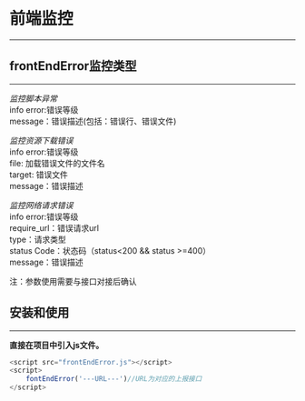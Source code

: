 # 前端监控

---
## frontEndError监控类型
---
*监控脚本异常*    
    info error:错误等级  
    message：错误描述(包括：错误行、错误文件)  
  

*监控资源下载错误*  
    info error:错误等级  
    file: 加载错误文件的文件名  
    target: 错误文件  
    message：错误描述  
  

*监控网络请求错误*  
    info error:错误等级  
    require_url：错误请求url  
    type：请求类型  
    status Code：状态码（status<200 && status >=400）  
    message：错误描述  

注：参数使用需要与接口对接后确认
## 安装和使用
---  
**直接在项目中引入js文件。**

```javascript
<script src="frontEndError.js"></script>
<script>
    fontEndError('---URL---')//URL为对应的上报接口
</script>
```

